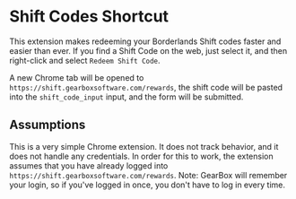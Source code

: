 # Shift Codes Shortcut

This extension makes redeeming your Borderlands Shift codes faster and easier than ever.  If you find a Shift Code on the web, just select it, and then right-click and select `Redeem Shift Code`.

A new Chrome tab will be opened to `https://shift.gearboxsoftware.com/rewards`, the shift code will be pasted into the `shift_code_input` input, and the form will be submitted.

## Assumptions

This is a very simple Chrome extension.  It does not track behavior, and it does not handle any credentials.  In order for this to work, the extension assumes that you have already logged into `https://shift.gearboxsoftware.com/rewards`.  Note: GearBox will remember your login, so if you've logged in once, you don't have to log in every time.  